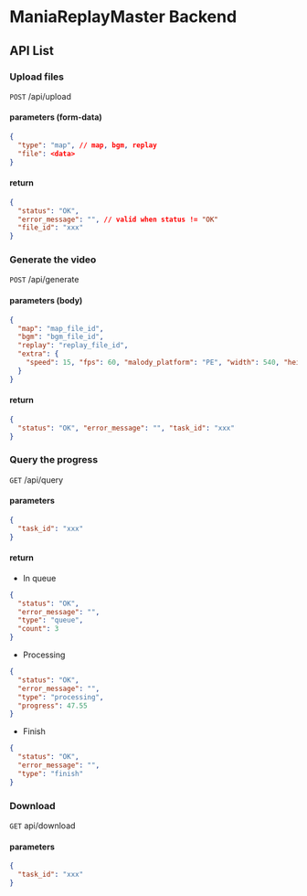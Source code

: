 # ManiaReplayMaster Backend

## API List

### Upload files
`POST` /api/upload
#### parameters (form-data)
```json
{
  "type": "map", // map, bgm, replay
  "file": <data>
}
```
#### return
```json
{
  "status": "OK", 
  "error_message": "", // valid when status != "OK"
  "file_id": "xxx"
}
```

### Generate the video
`POST` /api/generate
#### parameters (body)
```json
{
  "map": "map_file_id",
  "bgm": "bgm_file_id",
  "replay": "replay_file_id",
  "extra": {
    "speed": 15, "fps": 60, "malody_platform": "PE", "width": 540, "height": 960
  }
}
```
#### return
```json
{
  "status": "OK", "error_message": "", "task_id": "xxx"
}
```

### Query the progress
`GET` /api/query
#### parameters
```json
{
  "task_id": "xxx"
}
```
#### return
- In queue
```json
{
  "status": "OK",
  "error_message": "",
  "type": "queue",
  "count": 3
}
```
- Processing
```json
{
  "status": "OK",
  "error_message": "",
  "type": "processing",
  "progress": 47.55
}
```
- Finish
```json
{
  "status": "OK",
  "error_message": "",
  "type": "finish"
}
```

### Download
`GET` api/download
#### parameters
```json
{
  "task_id": "xxx"
}
```